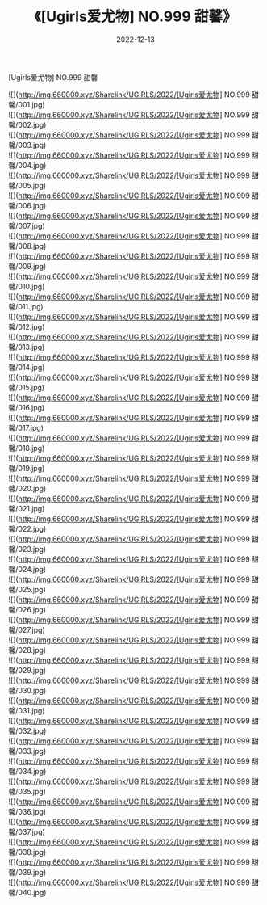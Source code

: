 ﻿---
layout: post
title:  《[Ugirls爱尤物] NO.999 甜馨》
date:   2022-12-13
img: http://img.660000.xyz/Sharelink/UGIRLS/2022/[Ugirls爱尤物] NO.999 甜馨/000.jpg
categories: [美女, 清纯, 唯美]
---

[Ugirls爱尤物] NO.999 甜馨

 ![](http://img.660000.xyz/Sharelink/UGIRLS/2022/[Ugirls爱尤物] NO.999 甜馨/001.jpg) <br>![](http://img.660000.xyz/Sharelink/UGIRLS/2022/[Ugirls爱尤物] NO.999 甜馨/002.jpg) <br>![](http://img.660000.xyz/Sharelink/UGIRLS/2022/[Ugirls爱尤物] NO.999 甜馨/003.jpg) <br>![](http://img.660000.xyz/Sharelink/UGIRLS/2022/[Ugirls爱尤物] NO.999 甜馨/004.jpg) <br>![](http://img.660000.xyz/Sharelink/UGIRLS/2022/[Ugirls爱尤物] NO.999 甜馨/005.jpg) <br>![](http://img.660000.xyz/Sharelink/UGIRLS/2022/[Ugirls爱尤物] NO.999 甜馨/006.jpg) <br>![](http://img.660000.xyz/Sharelink/UGIRLS/2022/[Ugirls爱尤物] NO.999 甜馨/007.jpg) <br>![](http://img.660000.xyz/Sharelink/UGIRLS/2022/[Ugirls爱尤物] NO.999 甜馨/008.jpg) <br>![](http://img.660000.xyz/Sharelink/UGIRLS/2022/[Ugirls爱尤物] NO.999 甜馨/009.jpg) <br>![](http://img.660000.xyz/Sharelink/UGIRLS/2022/[Ugirls爱尤物] NO.999 甜馨/010.jpg) <br>![](http://img.660000.xyz/Sharelink/UGIRLS/2022/[Ugirls爱尤物] NO.999 甜馨/011.jpg) <br>![](http://img.660000.xyz/Sharelink/UGIRLS/2022/[Ugirls爱尤物] NO.999 甜馨/012.jpg) <br>![](http://img.660000.xyz/Sharelink/UGIRLS/2022/[Ugirls爱尤物] NO.999 甜馨/013.jpg) <br>![](http://img.660000.xyz/Sharelink/UGIRLS/2022/[Ugirls爱尤物] NO.999 甜馨/014.jpg) <br>![](http://img.660000.xyz/Sharelink/UGIRLS/2022/[Ugirls爱尤物] NO.999 甜馨/015.jpg) <br>![](http://img.660000.xyz/Sharelink/UGIRLS/2022/[Ugirls爱尤物] NO.999 甜馨/016.jpg) <br>![](http://img.660000.xyz/Sharelink/UGIRLS/2022/[Ugirls爱尤物] NO.999 甜馨/017.jpg) <br>![](http://img.660000.xyz/Sharelink/UGIRLS/2022/[Ugirls爱尤物] NO.999 甜馨/018.jpg) <br>![](http://img.660000.xyz/Sharelink/UGIRLS/2022/[Ugirls爱尤物] NO.999 甜馨/019.jpg) <br>![](http://img.660000.xyz/Sharelink/UGIRLS/2022/[Ugirls爱尤物] NO.999 甜馨/020.jpg) <br>![](http://img.660000.xyz/Sharelink/UGIRLS/2022/[Ugirls爱尤物] NO.999 甜馨/021.jpg) <br>![](http://img.660000.xyz/Sharelink/UGIRLS/2022/[Ugirls爱尤物] NO.999 甜馨/022.jpg) <br>![](http://img.660000.xyz/Sharelink/UGIRLS/2022/[Ugirls爱尤物] NO.999 甜馨/023.jpg) <br>![](http://img.660000.xyz/Sharelink/UGIRLS/2022/[Ugirls爱尤物] NO.999 甜馨/024.jpg) <br>![](http://img.660000.xyz/Sharelink/UGIRLS/2022/[Ugirls爱尤物] NO.999 甜馨/025.jpg) <br>![](http://img.660000.xyz/Sharelink/UGIRLS/2022/[Ugirls爱尤物] NO.999 甜馨/026.jpg) <br>![](http://img.660000.xyz/Sharelink/UGIRLS/2022/[Ugirls爱尤物] NO.999 甜馨/027.jpg) <br>![](http://img.660000.xyz/Sharelink/UGIRLS/2022/[Ugirls爱尤物] NO.999 甜馨/028.jpg) <br>![](http://img.660000.xyz/Sharelink/UGIRLS/2022/[Ugirls爱尤物] NO.999 甜馨/029.jpg) <br>![](http://img.660000.xyz/Sharelink/UGIRLS/2022/[Ugirls爱尤物] NO.999 甜馨/030.jpg) <br>![](http://img.660000.xyz/Sharelink/UGIRLS/2022/[Ugirls爱尤物] NO.999 甜馨/031.jpg) <br>![](http://img.660000.xyz/Sharelink/UGIRLS/2022/[Ugirls爱尤物] NO.999 甜馨/032.jpg) <br>![](http://img.660000.xyz/Sharelink/UGIRLS/2022/[Ugirls爱尤物] NO.999 甜馨/033.jpg) <br>![](http://img.660000.xyz/Sharelink/UGIRLS/2022/[Ugirls爱尤物] NO.999 甜馨/034.jpg) <br>![](http://img.660000.xyz/Sharelink/UGIRLS/2022/[Ugirls爱尤物] NO.999 甜馨/035.jpg) <br>![](http://img.660000.xyz/Sharelink/UGIRLS/2022/[Ugirls爱尤物] NO.999 甜馨/036.jpg) <br>![](http://img.660000.xyz/Sharelink/UGIRLS/2022/[Ugirls爱尤物] NO.999 甜馨/037.jpg) <br>![](http://img.660000.xyz/Sharelink/UGIRLS/2022/[Ugirls爱尤物] NO.999 甜馨/038.jpg) <br>![](http://img.660000.xyz/Sharelink/UGIRLS/2022/[Ugirls爱尤物] NO.999 甜馨/039.jpg) <br>![](http://img.660000.xyz/Sharelink/UGIRLS/2022/[Ugirls爱尤物] NO.999 甜馨/040.jpg) <br>